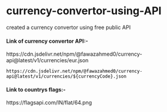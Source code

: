 # currency-convertor-using-API
created a currency convertor using free public API
<br>
<h4>Link of currency convertor API:-</h4><p>https://cdn.jsdelivr.net/npm/@fawazahmed0/currency-api@latest/v1/currencies/eur.json</p>
<code style="color: black;">https://cdn.jsdelivr.net/npm/@fawazahmed0/currency-api@latest/v1/currencies/${currencyCode}.json</code>
<br>
<h4>Link to countrys flags:-</h4><p>https://flagsapi.com/IN/flat/64.png</p>
